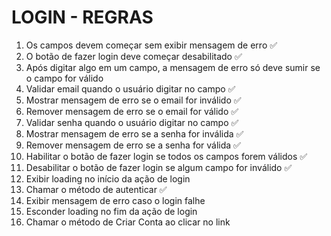 # LOGIN - REGRAS

1. Os campos devem começar sem exibir mensagem de erro ✅
2. O botão de fazer login deve começar desabilitado ✅
3. Após digitar algo em um campo, a mensagem de erro só deve sumir se o campo for válido
4. Validar email quando o usuário digitar no campo ✅
5. Mostrar mensagem de erro se o email for inválido ✅
6. Remover mensagem de erro se o email for válido ✅
7. Validar senha quando o usuário digitar no campo ✅
8. Mostrar mensagem de erro se a senha for inválida ✅
9. Remover mensagem de erro se a senha for válida ✅
10. Habilitar o botão de fazer login se todos os campos forem válidos ✅
11. Desabilitar o botão de fazer login se algum campo for inválido ✅
12. Exibir loading no início da ação de login
13. Chamar o método de autenticar ✅
14. Exibir mensagem de erro caso o login falhe
15. Esconder loading no fim da ação de login
16. Chamar o método de Criar Conta ao clicar no link